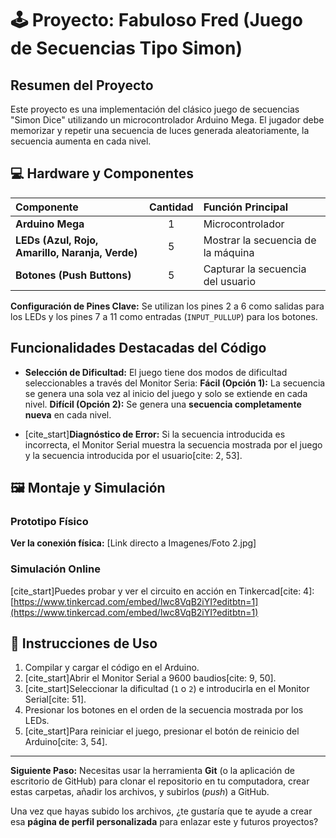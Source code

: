 # 🕹️ Proyecto: Fabuloso Fred (Juego de Secuencias Tipo Simon)

## Resumen del Proyecto

Este proyecto es una implementación del clásico juego de secuencias "Simon Dice" utilizando un microcontrolador Arduino Mega. El jugador debe memorizar y repetir una secuencia de luces generada aleatoriamente, la secuencia aumenta en cada nivel.

## 💻 Hardware y Componentes

| Componente | Cantidad | Función Principal |
| :--- | :---: | :--- |
| **Arduino Mega** | 1 | Microcontrolador |
| **LEDs (Azul, Rojo, Amarillo, Naranja, Verde)** | 5 | Mostrar la secuencia de la máquina |
| **Botones (Push Buttons)** | 5 | Capturar la secuencia del usuario |

**Configuración de Pines Clave:**
Se utilizan los pines 2 a 6 como salidas para los LEDs y los pines 7 a 11 como entradas (`INPUT_PULLUP`) para los botones. 

##  Funcionalidades Destacadas del Código

* **Selección de Dificultad:** El juego tiene dos modos de dificultad seleccionables a través del Monitor Seria:
    **Fácil (Opción 1):** La secuencia se genera una sola vez al inicio del juego y solo se extiende en cada nivel.
    **Difícil (Opción 2):** Se genera una **secuencia completamente nueva** en cada nivel.

* [cite_start]**Diagnóstico de Error:** Si la secuencia introducida es incorrecta, el Monitor Serial muestra la secuencia mostrada por el juego y la secuencia introducida por el usuario[cite: 2, 53].

## 🖼️ Montaje y Simulación

### Prototipo Físico

**Ver la conexión física:** [Link directo a Imagenes/Foto 2.jpg]

### Simulación Online
[cite_start]Puedes probar y ver el circuito en acción en Tinkercad[cite: 4]:
[https://www.tinkercad.com/embed/lwc8VqB2iYI?editbtn=1](https://www.tinkercad.com/embed/lwc8VqB2iYI?editbtn=1)

## 🚀 Instrucciones de Uso

1.  Compilar y cargar el código en el Arduino.
2.  [cite_start]Abrir el Monitor Serial a 9600 baudios[cite: 9, 50].
3.  [cite_start]Seleccionar la dificultad (`1` o `2`) e introducirla en el Monitor Serial[cite: 51].
4.  Presionar los botones en el orden de la secuencia mostrada por los LEDs.
5.  [cite_start]Para reiniciar el juego, presionar el botón de reinicio del Arduino[cite: 3, 54].

---

**Siguiente Paso:** Necesitas usar la herramienta **Git** (o la aplicación de escritorio de GitHub) para clonar el repositorio en tu computadora, crear estas carpetas, añadir los archivos, y subirlos (*push*) a GitHub.

Una vez que hayas subido los archivos, ¿te gustaría que te ayude a crear esa **página de perfil personalizada** para enlazar este y futuros proyectos?
